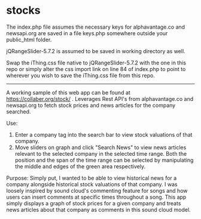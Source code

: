 # stocks

The index.php file assumes the necessary keys for alphavantage.co and newsapi.org 
are saved in a file keys.php somewhere outside your public_html folder. 

jQRangeSlider-5.7.2 is assumed to be saved in working directory as well.

Swap the iThing.css file native to jQRangeSlider-5.7.2 with the one in this repo
or simply alter the css import link on line 84 of index.php to point to wherever
you wish to save the iThing.css file from this repo. 

------------------------------------------------------------------------------------

A working sample of this web app can be found at https://collaber.org/stock/ . 
Leverages Rest API's from alphavantage.co and newsapi.org to fetch stock prices
and news articles for the company searched.

Use:
  1. Enter a company tag into the search bar to view stock valuations of that company. 
  2. Move sliders on graph and click "Search News" to view news articles relevant to 
     the selected company in the selected time range. Both the position and the span 
     of the time range can be selected by manipulating the middle and edges of the 
     green area respectively. 
     
Purpose:
  Simply put, I wanted to be able to view historical news for a company alongside
  historical stock valuations of that company. I was loosely inspired by sound cloud's
  commenting feature for songs and how users can insert comments at specific times
  throughout a song. This app simply displays a graph of stock prices for a given
  company and treats news articles about that company as comments in this sound cloud 
  model.
